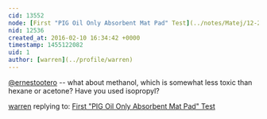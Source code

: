 ```yaml
---
cid: 13552
node: [First "PIG Oil Only Absorbent Mat Pad" Test](../notes/Matej/12-21-2015/first-pig-oil-only-absorbent-mat-pad-test)
nid: 12536
created_at: 2016-02-10 16:34:42 +0000
timestamp: 1455122082
uid: 1
author: [warren](../profile/warren)
---
```


[@ernestootero](/profile/ernestootero) -- what about methanol, which is somewhat less toxic than hexane or acetone? Have you used isopropyl?

[warren](../profile/warren) replying to: [First "PIG Oil Only Absorbent Mat Pad" Test](../notes/Matej/12-21-2015/first-pig-oil-only-absorbent-mat-pad-test)

